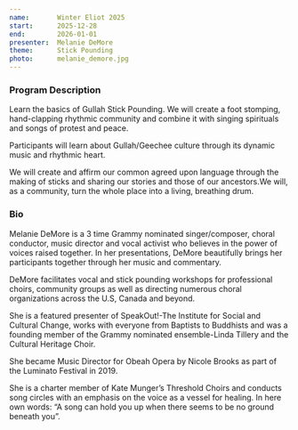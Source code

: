 ```yaml
---
name:       Winter Eliot 2025
start:      2025-12-28
end:        2026-01-01
presenter:  Melanie DeMore
theme:      Stick Pounding
photo:      melanie_demore.jpg
---
```


### Program Description

Learn the basics of Gullah Stick Pounding. We will create a foot stomping, hand-clapping rhythmic community and 
combine it with singing spirituals and songs of protest and peace. 

Participants will learn about Gullah/Geechee culture through its dynamic music and rhythmic heart.   

We will create and affirm our common agreed upon language through the making of sticks and sharing our stories 
and those of our ancestors.We will, as a community, turn the whole place into a living, breathing drum.

### Bio

Melanie DeMore is a 3 time Grammy nominated singer/composer, choral conductor, music director and vocal activist 
who believes in the power of voices raised together.  In her presentations, DeMore beautifully brings her 
participants together through her music and commentary.

DeMore facilitates vocal and stick pounding workshops for professional choirs, community groups as well 
as directing numerous choral organizations across the U.S, Canada and beyond.  

She is a featured presenter of SpeakOut!-The Institute for Social and Cultural Change, 
works with everyone from Baptists to Buddhists and was a founding member of the Grammy nominated 
ensemble-Linda Tillery and the Cultural Heritage Choir.  

She became  Music Director for Obeah Opera by Nicole Brooks  as part of the Luminato Festival in 2019. 

She is a charter member of Kate Munger’s Threshold Choirs and conducts song circles with an emphasis on the voice 
as a vessel for healing.  In here own words:  “A song can hold you up when there seems to be no ground beneath you”.

